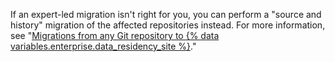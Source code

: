 If an expert-led migration isn't right for you, you can perform a "source and history" migration of the affected repositories instead. For more information, see "[Migrations from any Git repository to {% data variables.enterprise.data_residency_site %}](#any-git-repository-to-ghecom)."
